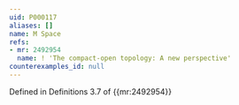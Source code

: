```yaml
---
uid: P000117
aliases: []
name: M Space
refs:
- mr: 2492954
  name: ! 'The compact-open topology: A new perspective'
counterexamples_id: null
---
```

Defined in Definitions 3.7 of {{mr:2492954}}

